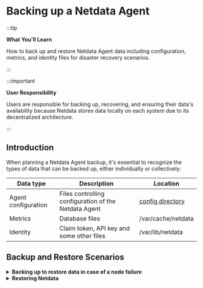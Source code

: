 # Backing up a Netdata Agent

:::tip

**What You'll Learn**

How to back up and restore Netdata Agent data including configuration, metrics, and identity files for disaster recovery scenarios.

:::

:::important

**User Responsibility**

Users are responsible for backing up, recovering, and ensuring their data's availability because Netdata stores data locally on each system due to its decentralized architecture.

:::

## Introduction

When planning a Netdata Agent backup, it's essential to recognize the types of data that can be backed up, either individually or collectively:

| Data type           | Description                                          | Location                                                        |
|---------------------|------------------------------------------------------|-----------------------------------------------------------------|
| Agent configuration | Files controlling configuration of the Netdata Agent | [config directory](/docs/netdata-agent/configuration/README.md) |
| Metrics             | Database files                                       | /var/cache/netdata                                              |
| Identity            | Claim token, API key and some other files            | /var/lib/netdata                                                |

## Backup and Restore Scenarios

<details>
<summary><strong>Backing up to restore data in case of a node failure</strong></summary><br/>

In this standard scenario, you're backing up your Netdata Agent in case of a node failure or data corruption so that the metrics and the configuration can be recovered. The purpose is not to back up/restore the application itself.

### Backup Process

```mermaid
graph TB
    Start("**Start Backup Process**")
    
    Verify("**Verify Directory Paths**<br/><br/>Check that paths contain<br/>expected information<br/><br/>/etc/netdata/<br/>/var/cache/netdata<br/>/var/lib/netdata")
    
    Stop("**Stop Netdata Agent**<br/><br/>Recommended for<br/>Metrics/database files")
    
    Backup("**Create Backup Archive**<br/><br/>tar -cvpzf netdata_backup.tar.gz<br/>/etc/netdata/ /var/cache/netdata<br/>/var/lib/netdata")
    
    Restart("**Restart Netdata Agent**<br/><br/>Resume monitoring")
    
    Start --> Verify
    Verify --> Stop
    Stop --> Backup
    Backup --> Restart
    
    %% Style definitions
    classDef startEnd fill:#f9f9f9,stroke:#000000,stroke-width:3px,color:#000000,font-size:16px
    classDef process fill:#ffeb3b,stroke:#000000,stroke-width:3px,color:#000000,font-size:16px
    classDef complete fill:#4caf50,stroke:#000000,stroke-width:3px,color:#000000,font-size:16px
    
    %% Apply styles
    class Start startEnd
    class Verify,Stop,Backup process
    class Restart complete
```

1. **Verify directory paths**

   Verify that the directory paths in the table above contain the information you expect.

   :::note

   **Path Variations**

   The specific paths may vary depending on the installation method, Operating System, and whether it is a Docker/Kubernetes deployment.

   :::

2. **Stop the Netdata Agent**

   It is recommended that you [stop the Netdata Agent](/docs/netdata-agent/start-stop-restart.md) when backing up the Metrics/database files. Backing up the Agent configuration and Identity folders is straightforward as they shouldn't be changing very frequently.

3. **Create a backup archive**

   Using a backup tool such as `tar` you will need to run the backup as _root_ or as the _netdata_ user to access all the files in the directories.

   ```bash
   sudo tar -cvpzf netdata_backup.tar.gz /etc/netdata/ /var/cache/netdata /var/lib/netdata
   ```

   Stopping the Netdata Agent is typically necessary to back up the database files of the Netdata Agent.

### Minimizing Service Interruption

If you want to minimize the gap in metrics caused by stopping the Netdata Agent, consider implementing a backup job or script that follows this sequence:

- Back up the Agent configuration Identity directories
- Stop the Netdata service
- Back up the database files
- Restart the Netdata Agent.

<br/>
</details>

<details>
<summary><strong>Restoring Netdata</strong></summary><br/>

### Restoration Process

1. **Prepare for restoration**

   Ensure that the Netdata Agent is installed and is [stopped](/docs/netdata-agent/start-stop-restart.md)

   If you plan to deploy the Agent and restore a backup on top of it, then you might find it helpful to use the [`--dont-start-it`](/packaging/installer/methods/kickstart.md#optional-parameters-for-kickstartsh) option upon installation.

   ```bash
   wget -O /tmp/netdata-kickstart.sh https://get.netdata.cloud/kickstart.sh && sh /tmp/netdata-kickstart.sh --dont-start-it
   ```

   :::warning

   **Database File Restoration**

   If you’re going to restore the database files, then you should first ensure that the Metrics directory is empty.

   ```bash
   sudo rm -Rf /var/cache/netdata
   ```

   :::

2. **Restore from backup archive**

    ```bash
    sudo tar -xvpzf /path/to/netdata_backup.tar.gz -C /
    ```

3. **Start the Netdata Agent**

   [Start the Netdata Agent](/docs/netdata-agent/start-stop-restart.md)

<br/>
</details>
